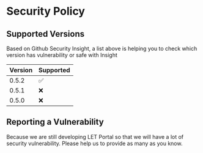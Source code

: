 # Security Policy

## Supported Versions

Based on Github Security Insight, a list above is helping you to check which version has vulnerability or safe with Insight

| Version | Supported          |
| ------- | ------------------ |
| 0.5.2   | :white_check_mark: |
| 0.5.1   | :x:                |
| 0.5.0   | :x:                |

## Reporting a Vulnerability

Because we are still developing LET Portal so that we will have a lot of security vulnerability. Please help us to provide as many as you know.
